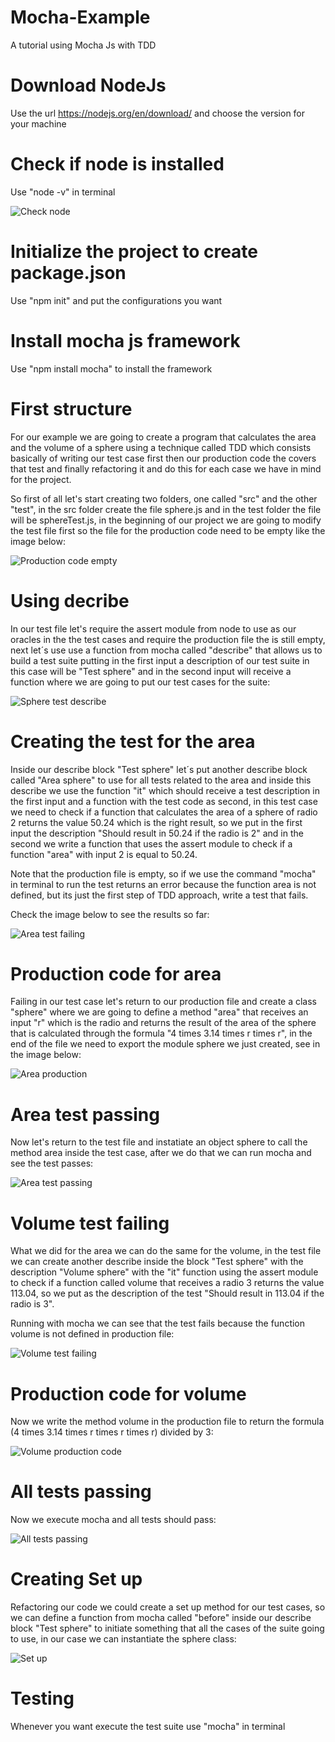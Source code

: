 # Mocha-Example
A tutorial using Mocha Js with TDD 

# Download NodeJs
Use the url https://nodejs.org/en/download/ and choose the version for your machine

# Check if node is installed
Use "node -v" in terminal

![Check node](https://github.com/VictorQueiroga/Mocha-Example/blob/main/assets/check-node.png)

# Initialize the project to create package.json
Use "npm init" and put the configurations you want

# Install mocha js framework
Use "npm install mocha" to install the framework

# First structure

For our example we are going to create a program that calculates the area and the volume of a sphere using a technique called TDD which consists basically of writing our test case first then our production code the covers that test and finally refactoring it and do this for each case we have in mind for the project.

So first of all let's start creating two folders, one called "src" and the other "test", in the src folder create the file sphere.js and in the test folder the file will be sphereTest.js, in the beginning of our project we are going to modify the test file first so the file for the production code need to be empty like the image below:

![Production code empty](https://github.com/VictorQueiroga/Mocha-Example/blob/main/assets/productionCodeEmpty.png)

# Using decribe

In our test file let's require the assert module from node to use as our oracles in the the test cases and require the production file the is still empty, next let´s use use a function from mocha called "describe" that allows us to build a test suite putting in the first input a description of our test suite in this case will be "Test sphere" and in the second input will receive a function where we are going to put our test cases for the suite:

![Sphere test describe](https://github.com/VictorQueiroga/Mocha-Example/blob/main/assets/sphereTestDescribe.png)

# Creating the test for the area

Inside our describe block "Test sphere" let´s put another describe block called "Area sphere" to use for all tests related to the area and inside this describe we use the function "it" which should receive a test description in the first input and a function with the test code as second, in this test case we need to check if a function that calculates the area of a sphere of radio 2 returns the value 50.24 which is the right result, so we put in the first input the description "Should result in 50.24 if the radio is 2" and in the second we write a function that uses the assert module to check if a function "area" with input 2 is equal to 50.24.

Note that the production file is empty, so if we use the command "mocha" in terminal to run the test returns an error because the function area is not defined, but its just the first step of TDD approach, write a test that fails.

Check the image below to see the results so far:

![Area test failing](https://github.com/VictorQueiroga/Mocha-Example/blob/main/assets/areaTestFailing.png)

# Production code for area

Failing in our test case let's return to our production file and create a class "sphere" where we are going to define a method "area" that receives an input "r" which is the radio and returns the result of the area of the sphere that is calculated through the formula "4 times 3.14 times r times r", in the end of the file we need to export the module sphere we just created, see in the image below:

![Area production](https://github.com/VictorQueiroga/Mocha-Example/blob/main/assets/areaProduction.png)

# Area test passing

Now let's return to the test file and instatiate an object sphere to call the method area inside the test case, after we do that we can run mocha and see the test passes:

![Area test passing](https://github.com/VictorQueiroga/Mocha-Example/blob/main/assets/areaTestPassing.png)

# Volume test failing

What we did for the area we can do the same for the volume, in the test file we can create another describe inside the block "Test sphere" with the description "Volume sphere" with the "it" function using the assert module to check if a function called volume that receives a radio 3 returns the value 113.04, so we put as the description of the test "Should result in 113.04 if the radio is 3".

Running with mocha we can see that the test fails because the function volume is not defined in production file:

![Volume test failing](https://github.com/VictorQueiroga/Mocha-Example/blob/main/assets/volumeTestFailing.png)

# Production code for volume

Now we write the method volume in the production file to return the formula  (4 times 3.14 times r times r times r) divided by 3:

![Volume production code](https://github.com/VictorQueiroga/Mocha-Example/blob/main/assets/productionCodeVolume.png)

# All tests passing

Now we execute mocha and all tests should pass:

![All tests passing](https://github.com/VictorQueiroga/Mocha-Example/blob/main/assets/allTestsPassing.png)

# Creating Set up

Refactoring our code we could create a set up method for our test cases, so we can define a function from mocha called "before" inside our describe block "Test sphere" to initiate something that all the cases of the suite going to use, in our case we can instantiate the sphere class:

![Set up](https://github.com/VictorQueiroga/Mocha-Example/blob/main/assets/creatingSetUp.png)

# Testing
Whenever you want execute the test suite use "mocha" in terminal
